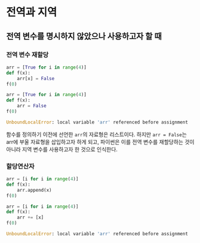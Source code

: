 # 전역과 지역

## 전역 변수를 명시하지 않았으나 사용하고자 할 때
### 전역 변수 재할당
```python
arr = [True for i in range(4)]
def f(x):
    arr[x] = False
f(0)
```

```python
arr = [True for i in range(4)]
def f(x):
    arr = False
f(0)

UnboundLocalError: local variable 'arr' referenced before assignment
```

함수를 정의하기 이전에 선언한 `arr`의 자료형은 리스트이다. 하지만 `arr = False`는 arr에 부울 자료형을 삽입하고자 하게 되고, 파이썬은 이를 전역 변수를 재할당하는 것이 아니라 지역 변수를 사용하고자 한 것으로 인식한다.

### 할당연산자
```python
arr = [i for i in range(4)]
def f(x):
    arr.append(x)
f(0)
```

```python
arr = [i for i in range(4)]
def f(x):
    arr += [x]
f(0)

UnboundLocalError: local variable 'arr' referenced before assignment
```